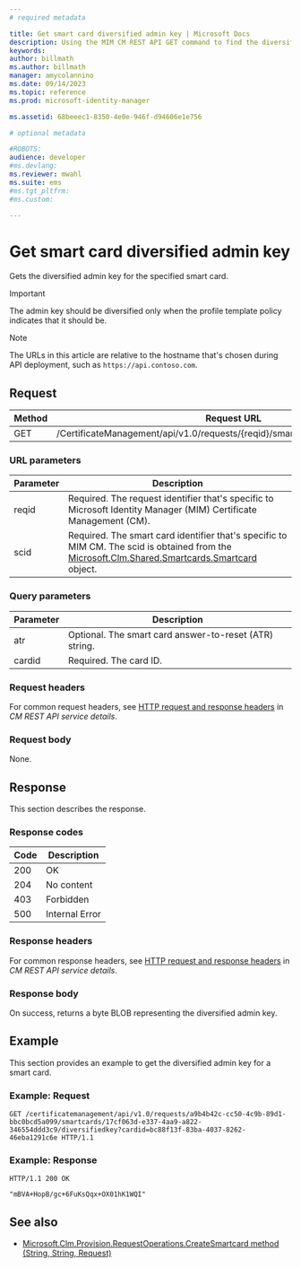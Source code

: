 ```yaml
---
# required metadata

title: Get smart card diversified admin key | Microsoft Docs
description: Using the MIM CM REST API GET command to find the diversified admin key for a specified smart card.
keywords:
author: billmath
ms.author: billmath
manager: amycolannino
ms.date: 09/14/2023
ms.topic: reference
ms.prod: microsoft-identity-manager

ms.assetid: 68beeec1-8350-4e0e-946f-d94606e1e756

# optional metadata

#ROBOTS:
audience: developer
#ms.devlang:
ms.reviewer: mwahl
ms.suite: ems
#ms.tgt_pltfrm:
#ms.custom:

---
```


# Get smart card diversified admin key
Gets the diversified admin key for the specified smart card.

>[!IMPORTANT]
>The admin key should be diversified only when the profile template policy indicates that it should be.

>[!NOTE]
>The URLs in this article are relative to the hostname that's chosen during API deployment, such as `https://api.contoso.com`.

## Request

Method  |Request URL  
---------|---------
GET     |/CertificateManagement/api/v1.0/requests/{reqid}/smartcards/{scid}/diversifiedkey

### URL parameters

Parameter | Description
---------|------------
reqid | Required. The request identifier that's specific to Microsoft Identity Manager (MIM) Certificate Management (CM).
scid | Required. The smart card identifier that's specific to MIM CM. The scid is obtained from the [Microsoft.Clm.Shared.Smartcards.Smartcard](https://msdn.microsoft.com/library/microsoft.clm.shared.smartcards.smartcard.aspx) object.

### Query parameters

Parameter | Description
---------|------------
atr | Optional. The smart card answer-to-reset (ATR) string.
cardid | Required. The card ID.

### Request headers
For common request headers, see [HTTP request and response headers](certificate-management-rest-api-service-details.md#http-request-and-response-headers) in *CM REST API service details*.

### Request body
None.

## Response
This section describes the response.

### Response codes

Code  |Description  
---------|---------
200 | OK
204 | No content
403 | Forbidden
500 | Internal Error


### Response headers
For common response headers, see [HTTP request and response headers](certificate-management-rest-api-service-details.md#http-request-and-response-headers) in *CM REST API service details*.

### Response body
On success, returns a byte BLOB representing the diversified admin key.

## Example
This section provides an example to get the diversified admin key for a smart card.

### Example: Request

```
GET /certificatemanagement/api/v1.0/requests/a9b4b42c-cc50-4c9b-89d1-bbc0bcd5a099/smartcards/17cf063d-e337-4aa9-a822-346554ddd3c9/diversifiedkey?cardid=bc88f13f-83ba-4037-8262-46eba1291c6e HTTP/1.1
```

### Example: Response

```
HTTP/1.1 200 OK

"mBVA+HopB/gc+6FuKsQqx+OX01hK1WQI"
```       

## See also

- [Microsoft.Clm.Provision.RequestOperations.CreateSmartcard method (String, String, Request)](https://msdn.microsoft.com/library/windows/desktop/bb456812.aspx)
